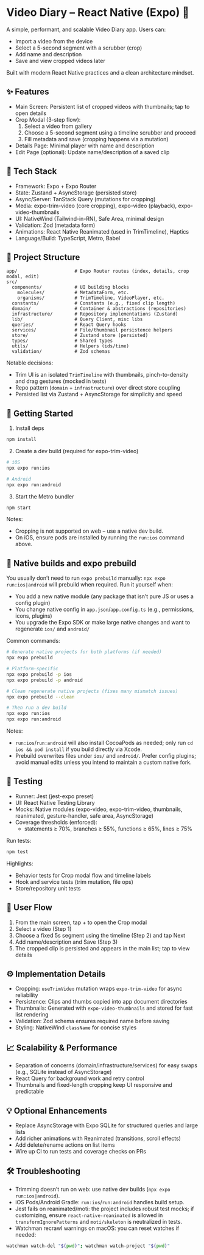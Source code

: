 # Video Diary – React Native (Expo) 🚀

A simple, performant, and scalable Video Diary app. Users can:

- Import a video from the device
- Select a 5-second segment with a scrubber (crop)
- Add name and description
- Save and view cropped videos later

Built with modern React Native practices and a clean architecture mindset.

## ✨ Features

- Main Screen: Persistent list of cropped videos with thumbnails; tap to open details
- Crop Modal (3-step flow):
  1. Select a video from gallery
  2. Choose a 5-second segment using a timeline scrubber and proceed
  3. Fill metadata and save (cropping happens via a mutation)
- Details Page: Minimal player with name and description
- Edit Page (optional): Update name/description of a saved clip

## 🧰 Tech Stack

- Framework: Expo + Expo Router
- State: Zustand + AsyncStorage (persisted store)
- Async/Server: TanStack Query (mutations for cropping)
- Media: expo-trim-video (core cropping), expo-video (playback), expo-video-thumbnails
- UI: NativeWind (Tailwind-in-RN), Safe Area, minimal design
- Validation: Zod (metadata form)
- Animations: React Native Reanimated (used in TrimTimeline), Haptics
- Language/Build: TypeScript, Metro, Babel

## 📁 Project Structure

```
app/                     # Expo Router routes (index, details, crop modal, edit)
src/
  components/            # UI building blocks
    molecules/           # MetadataForm, etc.
    organisms/           # TrimTimeline, VideoPlayer, etc.
  constants/             # Constants (e.g., fixed clip length)
  domain/                # Container & abstractions (repositories)
  infrastructure/        # Repository implementations (Zustand)
  lib/                   # Query Client, misc libs
  queries/               # React Query hooks
  services/              # File/thumbnail persistence helpers
  store/                 # Zustand store (persisted)
  types/                 # Shared types
  utils/                 # Helpers (ids/time)
  validation/            # Zod schemas
```

Notable decisions:

- Trim UI is an isolated `TrimTimeline` with thumbnails, pinch-to-density and drag gestures (mocked in tests)
- Repo pattern (`domain` + `infrastructure`) over direct store coupling
- Persisted list via Zustand + AsyncStorage for simplicity and speed

## 🚀 Getting Started

1. Install deps

```sh
npm install
```

2. Create a dev build (required for expo-trim-video)

```sh
# iOS
npx expo run:ios

# Android
npx expo run:android
```

3. Start the Metro bundler

```sh
npm start
```

Notes:

- Cropping is not supported on web – use a native dev build.
- On iOS, ensure pods are installed by running the `run:ios` command above.

## 🔧 Native builds and expo prebuild

You usually don’t need to run `expo prebuild` manually: `npx expo run:ios|android` will prebuild when required. Run it yourself when:

- You add a new native module (any package that isn’t pure JS or uses a config plugin)
- You change native config in `app.json`/`app.config.ts` (e.g., permissions, icons, plugins)
- You upgrade the Expo SDK or make large native changes and want to regenerate `ios/` and `android/`

Common commands:

```sh
# Generate native projects for both platforms (if needed)
npx expo prebuild

# Platform-specific
npx expo prebuild -p ios
npx expo prebuild -p android

# Clean regenerate native projects (fixes many mismatch issues)
npx expo prebuild --clean

# Then run a dev build
npx expo run:ios
npx expo run:android
```

Notes:

- `run:ios`/`run:android` will also install CocoaPods as needed; only run `cd ios && pod install` if you build directly via Xcode.
- Prebuild overwrites files under `ios/` and `android/`. Prefer config plugins; avoid manual edits unless you intend to maintain a custom native fork.

## 🧪 Testing

- Runner: Jest (jest-expo preset)
- UI: React Native Testing Library
- Mocks: Native modules (expo-video, expo-trim-video, thumbnails, reanimated, gesture-handler, safe area, AsyncStorage)
- Coverage thresholds (enforced):
  - statements ≥ 70%, branches ≥ 55%, functions ≥ 65%, lines ≥ 75%

Run tests:

```sh
npm test
```

Highlights:

- Behavior tests for Crop modal flow and timeline labels
- Hook and service tests (trim mutation, file ops)
- Store/repository unit tests

## 🧭 User Flow

1. From the main screen, tap + to open the Crop modal
2. Select a video (Step 1)
3. Choose a fixed 5s segment using the timeline (Step 2) and tap Next
4. Add name/description and Save (Step 3)
5. The cropped clip is persisted and appears in the main list; tap to view details

## ⚙️ Implementation Details

- Cropping: `useTrimVideo` mutation wraps `expo-trim-video` for async reliability
- Persistence: Clips and thumbs copied into app document directories
- Thumbnails: Generated with `expo-video-thumbnails` and stored for fast list rendering
- Validation: Zod schema ensures required name before saving
- Styling: NativeWind `className` for concise styles

## 📈 Scalability & Performance

- Separation of concerns (domain/infrastructure/services) for easy swaps (e.g., SQLite instead of AsyncStorage)
- React Query for background work and retry control
- Thumbnails and fixed-length cropping keep UI responsive and predictable

## 💡 Optional Enhancements

- Replace AsyncStorage with Expo SQLite for structured queries and large lists
- Add richer animations with Reanimated (transitions, scroll effects)
- Add delete/rename actions on list items
- Wire up CI to run tests and coverage checks on PRs

## 🛠️ Troubleshooting

- Trimming doesn’t run on web: use native dev builds (`npx expo run:ios|android`).
- iOS Pods/Android Gradle: `run:ios`/`run:android` handles build setup.
- Jest fails on reanimated/moti: the project includes robust test mocks; if customizing, ensure `react-native-reanimated` is allowed in `transformIgnorePatterns` and `moti/skeleton` is neutralized in tests.
- Watchman recrawl warnings on macOS: you can reset watches if needed:

```sh
watchman watch-del "$(pwd)"; watchman watch-project "$(pwd)"
```
